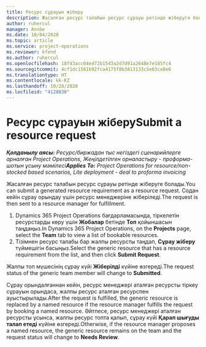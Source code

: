 ```yaml
---
title: Ресурс сұрауын жіберу
description: Жасалған ресурс талабын ресурс сұрауы ретінде жіберуге болады. Содан кейін сұрау орындау үшін ресурс менеджеріне жіберіледі.
author: ruhercul
manager: Annbe
ms.date: 10/04/2020
ms.topic: article
ms.service: project-operations
ms.reviewer: kfend
ms.author: ruhercul
ms.openlocfilehash: 18f43acc64ed72b1543a2d7d91a2648e7e185fc4
ms.sourcegitcommit: 4cf1dc1561b92fca4175f0b3813133c5e63ce8e6
ms.translationtype: HT
ms.contentlocale: kk-KZ
ms.lasthandoff: 10/28/2020
ms.locfileid: "4128830"
---
```

# <a name="submit-a-resource-request"></a><span data-ttu-id="e862c-104">Ресурс сұрауын жіберу</span><span class="sxs-lookup"><span data-stu-id="e862c-104">Submit a resource request</span></span>

<span data-ttu-id="e862c-105">_**Қолданылу аясы:** Ресурс/биржадан тыс негіздегі сценарийлерге арналған Project Operations, Жеңілдетілген орналастыру - проформа-шотын ұсыну мәмілесі_</span><span class="sxs-lookup"><span data-stu-id="e862c-105">_**Applies To:** Project Operations for resource/non-stocked based scenarios, Lite deployment - deal to proforma invoicing_</span></span>

<span data-ttu-id="e862c-106">Жасалған ресурс талабын ресурс сұрауы ретінде жіберуге болады.</span><span class="sxs-lookup"><span data-stu-id="e862c-106">You can submit a generated resource requirement as a resource request.</span></span> <span data-ttu-id="e862c-107">Содан кейін сұрау орындау үшін ресурс менеджеріне жіберіледі.</span><span class="sxs-lookup"><span data-stu-id="e862c-107">The request is then sent to a resource manager for fulfillment.</span></span>

1. <span data-ttu-id="e862c-108">Dynamics 365 Project Operations бағдарламасында, тіркелетін ресурстарды көру үшін **Жобалар** бетінде **Топ** қойыншасын таңдаңыз.</span><span class="sxs-lookup"><span data-stu-id="e862c-108">In Dynamics 365 Project Operations, on the **Projects** page, select the **Team** tab to view a list of bookable resources.</span></span> 
2. <span data-ttu-id="e862c-109">Тізімнен ресурс талабы бар жалпы ресурсты таңдап, **Сұрау жіберу** түймешігін басыңыз.</span><span class="sxs-lookup"><span data-stu-id="e862c-109">Select the generic resource that has a resource requirement from the list, and then click **Submit Request**.</span></span>

<span data-ttu-id="e862c-110">Жалпы топ мүшесінің сұрау күйі **Жіберілді** күйіне өзгереді.</span><span class="sxs-lookup"><span data-stu-id="e862c-110">The request status of the generic team member will change to **Submitted**.</span></span>

<span data-ttu-id="e862c-111">Сұрау орындалғаннан кейін, ресурс менеджері аталған ресурсты тіркеу сұрауын орындаса, жалпы ресурс аталған ресурспен ауыстырылады.</span><span class="sxs-lookup"><span data-stu-id="e862c-111">After the request is fulfilled, the generic resource is replaced by a named resource if the resource manager fulfills the request by booking a named resource.</span></span> <span data-ttu-id="e862c-112">Әйтпесе, ресурс менеджері аталған ресурсты ұсынса, жалпы ресурс топта қалып, сұрау күйі **Қарап шығуды талап етеді** күйіне өзгереді.</span><span class="sxs-lookup"><span data-stu-id="e862c-112">Otherwise, if the resource manager proposes a named resource, the generic resource remains on the team and the request status will change to **Needs Review**.</span></span>
